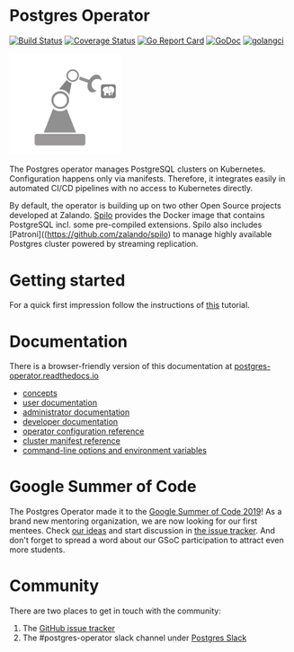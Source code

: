 # Postgres Operator

[![Build Status](https://travis-ci.org/zalando/postgres-operator.svg?branch=master)](https://travis-ci.org/zalando/postgres-operator)
[![Coverage Status](https://coveralls.io/repos/github/zalando/postgres-operator/badge.svg)](https://coveralls.io/github/zalando/postgres-operator)
[![Go Report Card](https://goreportcard.com/badge/github.com/zalando/postgres-operator)](https://goreportcard.com/report/github.com/zalando/postgres-operator)
[![GoDoc](https://godoc.org/github.com/zalando/postgres-operator?status.svg)](https://godoc.org/github.com/zalando/postgres-operator)
[![golangci](https://golangci.com/badges/github.com/zalando/postgres-operator.svg)](https://golangci.com/r/github.com/zalando/postgres-operator)

<img src="docs/diagrams/logo.png" width="200">

The Postgres operator manages PostgreSQL clusters on Kubernetes. Configuration
happens only via manifests. Therefore, it integrates easily in automated CI/CD
pipelines with no access to Kubernetes directly.

By default, the operator is building up on two other Open Source projects
developed at Zalando. [Spilo](https://github.com/zalando/spilo) provides the
Docker image that contains PostgreSQL incl. some pre-compiled extensions. Spilo
also includes [Patroni]((https://github.com/zalando/spilo) to manage highly
available Postgres cluster powered by streaming replication.

# Getting started

For a quick first impression follow the instructions of [this](docs/quickstart.md)
tutorial.

# Documentation

There is a browser-friendly version of this documentation at
[postgres-operator.readthedocs.io](https://postgres-operator.readthedocs.io)

* [concepts](docs/index.md)
* [user documentation](docs/user.md)
* [administrator documentation](docs/administrator.md)
* [developer documentation](docs/developer.md)
* [operator configuration reference](docs/reference/operator_parameters.md)
* [cluster manifest reference](docs/reference/cluster_manifest.md)
* [command-line options and environment variables](docs/reference/command_line_and_environment.md)

# Google Summer of Code

The Postgres Operator made it to the [Google Summer of Code 2019](https://summerofcode.withgoogle.com/)!
As a brand new mentoring organization, we are now looking for our first mentees.
Check [our ideas](https://github.com/zalando/postgres-operator/blob/master/docs/gsoc-2019/ideas.md#google-summer-of-code-2019)
and start discussion in [the issue tracker](https://github.com/zalando/postgres-operator/issues).
And don't forget to spread a word about our GSoC participation to attract even
more students.

# Community      

There are two places to get in touch with the community:
1. The [GitHub issue tracker](https://github.com/zalando/postgres-operator/issues)
2. The #postgres-operator slack channel under [Postgres Slack](https://postgres-slack.herokuapp.com)
